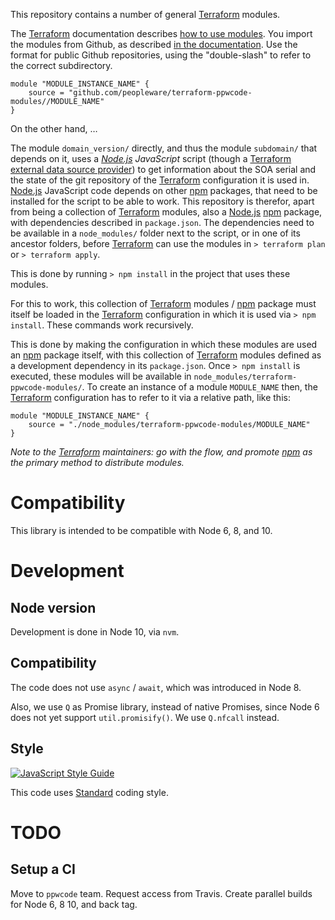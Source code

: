 This repository contains a number of general [Terraform] modules.

The [Terraform] documentation describes [how to use modules].
You import the modules from Github, as described [in the documentation][Terraform module sources].
Use the format for public Github repositories, using the "double-slash" to refer to the correct
subdirectory.

    module "MODULE_INSTANCE_NAME" {
        source = "github.com/peopleware/terraform-ppwcode-modules//MODULE_NAME"
    }

On the other hand, …

The module `domain_version/` directly, and thus the module `subdomain/` that depends on it,
uses a _[Node.js] JavaScript_ script (though a [Terraform external data source provider]) to get information
about the SOA serial and the state of the git repository of the [Terraform] configuration it is used in.
[Node.js] JavaScript code depends on other [npm] packages, that need to be installed for the script to be able to
work. This repository is therefor, apart from being a collection of [Terraform] modules, also a [Node.js]
[npm] package, with dependencies described in `package.json`. The dependencies need to be available in a
`node_modules/` folder next to the script, or in one of its ancestor folders, before [Terraform] can use the
modules in `> terraform plan` or `> terraform apply`.

This is done by running `> npm install` in the project that uses these modules.

For this to work, this collection of [Terraform] modules / [npm] package must itself be loaded in the
[Terraform] configuration in which it is used via `> npm install`. These commands 
work recursively.

This is done by making the configuration in which these modules are used an [npm] package itself, with this 
collection of [Terraform] modules defined as a development dependency in its `package.json`. Once
`> npm install` is executed, these modules will be available in
`node_modules/terraform-ppwcode-modules/`. To create an instance of a module `MODULE_NAME` then, the [Terraform]
configuration has to refer to it via a relative path, like this:
 

    module "MODULE_INSTANCE_NAME" {
        source = "./node_modules/terraform-ppwcode-modules/MODULE_NAME"
    }

_Note to the [Terraform] maintainers: go with the flow, and promote [npm] as the primary method to distribute
modules._




Compatibility
=============

This library is intended to be compatible with Node 6, 8, and 10.



Development
===========

Node version
------------

Development is done in Node 10, via `nvm`.


Compatibility
-------------

The code does not use `async` / `await`, which was introduced in Node 8.

Also, we use `Q` as Promise library, instead of native Promises, since Node 6 does not yet support `util.promisify()`.
We use `Q.nfcall` instead.


Style
-----

[![JavaScript Style Guide](https://cdn.rawgit.com/standard/standard/master/badge.svg)](https://github.com/standard/standard)

This code uses [Standard] coding style.



TODO
====

Setup a CI
----------

Move to `ppwcode` team. Request access from Travis.
Create parallel builds for Node 6, 8 10, and back tag.


[Terraform]: https://peopleware.atlassian.net/wiki/x/CwAvBg
[how to use modules]: https://www.terraform.io/docs/modules/usage.html
[Terraform module sources]: https://www.terraform.io/docs/modules/sources.html
[Node.js]: https://nodejs.org
[Terraform external data source provider]: https://www.terraform.io/docs/providers/external/data_source.html
[npm]: https://www.npmjs.com
[Standard]: https://standardjs.com
